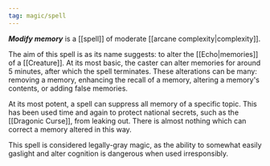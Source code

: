 ```yaml
---
tag: magic/spell
---
```

***Modify memory*** is a [[spell]] of moderate [[arcane complexity|complexity]].

The aim of this spell is as its name suggests: to alter the [[Echo|memories]] of a [[Creature]]. At its most basic, the caster can alter memories for around 5 minutes, after which the spell terminates. These alterations can be many: removing a memory, enhancing the recall of a memory, altering a memory's contents, or adding false memories.

At its most potent, a spell can suppress all memory of a specific topic. This has been used time and again to protect national secrets, such as the [[Dragonic Curse]], from leaking out. There is almost nothing which can correct a memory altered in this way.

This spell is considered legally-gray magic, as the ability to somewhat easily gaslight and alter cognition is dangerous when used irresponsibly. 